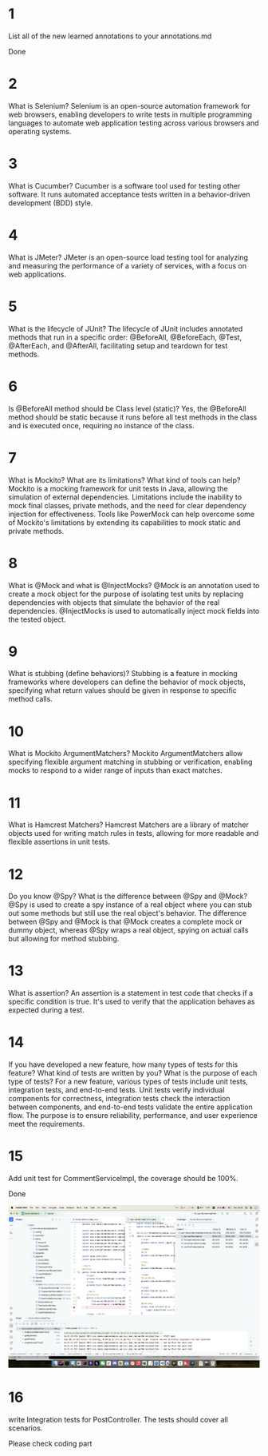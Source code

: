 # 1

List all of the new learned annotations to your annotations.md

Done



# 2

What is Selenium? Selenium is an open-source automation framework for web browsers, enabling developers to write tests in multiple programming languages to automate web application testing across various browsers and operating systems.

# 3

What is Cucumber? Cucumber is a software tool used for testing other software. It runs automated acceptance tests written in a behavior-driven development (BDD) style.

# 4

What is JMeter? JMeter is an open-source load testing tool for analyzing and measuring the performance of a variety of services, with a focus on web applications.

# 5

What is the lifecycle of JUnit? The lifecycle of JUnit includes annotated methods that run in a specific order: @BeforeAll, @BeforeEach, @Test, @AfterEach, and @AfterAll, facilitating setup and teardown for test methods.

# 6

Is @BeforeAll method should be Class level (static)? Yes, the @BeforeAll method should be static because it runs before all test methods in the class and is executed once, requiring no instance of the class.

# 7

What is Mockito? What are its limitations? What kind of tools can help? Mockito is a mocking framework for unit tests in Java, allowing the simulation of external dependencies. Limitations include the inability to mock final classes, private methods, and the need for clear dependency injection for effectiveness. Tools like PowerMock can help overcome some of Mockito's limitations by extending its capabilities to mock static and private methods.

# 8

What is @Mock and what is @InjectMocks? @Mock is an annotation used to create a mock object for the purpose of isolating test units by replacing dependencies with objects that simulate the behavior of the real dependencies. @InjectMocks is used to automatically inject mock fields into the tested object.

# 9

What is stubbing (define behaviors)? Stubbing is a feature in mocking frameworks where developers can define the behavior of mock objects, specifying what return values should be given in response to specific method calls.

# 10

What is Mockito ArgumentMatchers? Mockito ArgumentMatchers allow specifying flexible argument matching in stubbing or verification, enabling mocks to respond to a wider range of inputs than exact matches.

# 11

What is Hamcrest Matchers? Hamcrest Matchers are a library of matcher objects used for writing match rules in tests, allowing for more readable and flexible assertions in unit tests.

# 12

Do you know @Spy? What is the difference between @Spy and @Mock? @Spy is used to create a spy instance of a real object where you can stub out some methods but still use the real object's behavior. The difference between @Spy and @Mock is that @Mock creates a complete mock or dummy object, whereas @Spy wraps a real object, spying on actual calls but allowing for method stubbing.

# 13

What is assertion? An assertion is a statement in test code that checks if a specific condition is true. It's used to verify that the application behaves as expected during a test.

# 14

If you have developed a new feature, how many types of tests for this feature? What kind of tests are written by you? What is the purpose of each type of tests? For a new feature, various types of tests include unit tests, integration tests, and end-to-end tests. Unit tests verify individual components for correctness, integration tests check the interaction between components, and end-to-end tests validate the entire application flow. The purpose is to ensure reliability, performance, and user experience meet the requirements.



# 15

Add unit test for CommentServiceImpl, the coverage should be 100%.

Done

![CleanShot 2024-02-01 at 16.26.38@2x](./assets/CleanShot%202024-02-01%20at%2016.26.38@2x.jpg)

# 16

write Integration tests for PostController. The tests should cover all scenarios.

Please check coding part

